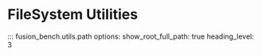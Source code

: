 # FileSystem Utilities

::: fusion_bench.utils.path
    options:
        show_root_full_path: true
        heading_level: 3

